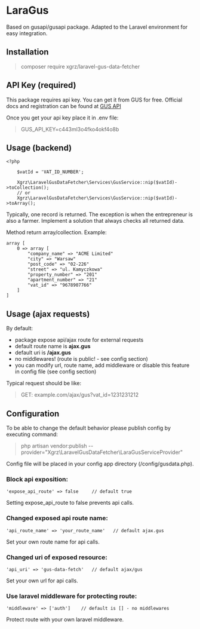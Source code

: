 # LaraGus
Based on gusapi/gusapi package. Adapted to the Laravel environment for easy integration.

## Installation
> composer require xgrz/laravel-gus-data-fetcher

## API Key (required)
This package requires api key. You can get it from GUS for free. 
Official docs and registration can be found at [GUS API](https://api.stat.gov.pl/Home/RegonApi)

Once you get your api key place it in .env file:
> GUS_API_KEY=c443ml3o4fko4okf4o8b

## Usage (backend)

```
<?php

    $vatId = 'VAT_ID_NUMBER';

    Xgrz\LaravelGusDataFetcher\Services\GusService::nip($vatId)->toCollection();
    // or
    Xgrz\LaravelGusDataFetcher\Services\GusService::nip($vatId)->toArray();
```
Typically, one record is returned. The exception is when the entrepreneur is also a farmer. Implement a solution that always checks all returned data.

Method return array/collection. Example: 

```
array [
    0 => array [
        "company_name" => "ACME Limited"
        "city" => "Warsaw"
        "post_code" => "02-226"
        "street" => "ul. Kamyczkowa"
        "property_number" => "201"
        "apartment_number" => "21"
        "vat_id" => "9678907766"
    ]
]

```

## Usage (ajax requests)

By default:
- package expose api/ajax route for external requests
- default route name is **ajax.gus**
- default uri is **/ajax.gus**
- no middlewares! (route is public! - see config section)
- you can modify url, route name, add middleware or disable this feature in config file (see config section)

Typical request should be like: 
> GET: example.com/ajax/gus?vat_id=1231231212


## Configuration

To be able to change the default behavior please publish config by executing command:
> php artisan vendor:publish --provider="Xgrz\LaravelGusDataFetcher\LaraGusServiceProvider"

Config file will be placed in your config app directory (/config/gusdata.php).

### Block api exposition:
``` 
'expose_api_route' => false     // default true
```
Setting expose_api_route to false prevents api calls.

### Changed exposed api route name:
``` 
'api_route_name' => 'your_route_name'   // default ajax.gus
```
Set your own route name for api calls.

### Changed uri of exposed resource:
``` 
'api_uri' => 'gus-data-fetch'   // default ajax/gus
```
Set your own url for api calls.


### Use laravel middleware for protecting route:
``` 
'middleware' => ['auth']    // default is [] - no middlewares
```
Protect route with your own laravel middleware. 

